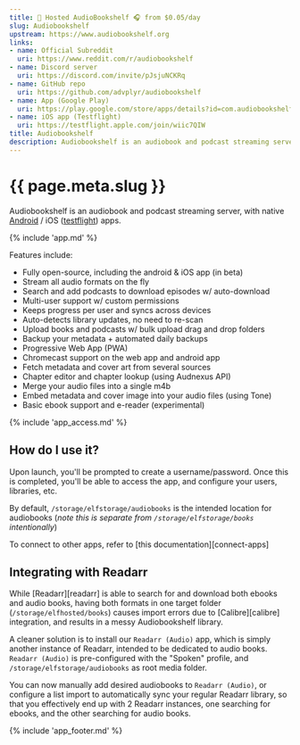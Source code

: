 ```yaml
---
title: 🧝 Hosted AudioBookshelf 🎧 from $0.05/day
slug: Audiobookshelf
upstream: https://www.audiobookshelf.org
links:
- name: Official Subreddit 
  uri: https://www.reddit.com/r/audiobookshelf
- name: Discord server
  uri: https://discord.com/invite/pJsjuNCKRq
- name: GitHub repo
  uri: https://github.com/advplyr/audiobookshelf
- name: App (Google Play)
  uri: https://play.google.com/store/apps/details?id=com.audiobookshelf.app
- name: iOS app (Testflight)
  uri: https://testflight.apple.com/join/wiic7QIW
title: Audiobookshelf
description: Audiobookshelf is an audiobook and podcast streaming server, with native Android / iOS apps
---
```


# {{ page.meta.slug }}

Audiobookshelf is an audiobook and podcast streaming server, with native [Android](https://play.google.com/store/apps/details?id=com.audiobookshelf.app) / iOS ([testflight](https://testflight.apple.com/join/wiic7QIW)) apps.

{% include 'app.md' %}

Features include:

* Fully open-source, including the android & iOS app (in beta)
* Stream all audio formats on the fly
* Search and add podcasts to download episodes w/ auto-download
* Multi-user support w/ custom permissions
* Keeps progress per user and syncs across devices
* Auto-detects library updates, no need to re-scan
* Upload books and podcasts w/ bulk upload drag and drop folders
* Backup your metadata + automated daily backups
* Progressive Web App (PWA)
* Chromecast support on the web app and android app
* Fetch metadata and cover art from several sources
* Chapter editor and chapter lookup (using Audnexus API)
* Merge your audio files into a single m4b
* Embed metadata and cover image into your audio files (using Tone)
* Basic ebook support and e-reader (experimental)
  
{% include 'app_access.md' %}

## How do I use it?

Upon launch, you'll be prompted to create a username/password. Once this is completed, you'll be able to access the app, and configure your users, libraries, etc.

By default, `/storage/elfstorage/audiobooks` is the intended location for audiobooks (*note this is separate from `/storage/elfstorage/books` intentionally*)

To connect to other apps, refer to [this documentation][connect-apps]
  
## Integrating with Readarr

While [Readarr][readarr] is able to search for and download both ebooks and audio books, having both formats in one target folder (`/storage/elfhosted/books`) causes import errors due to [Calibre][calibre] integration, and results in a messy Audiobookshelf library.

A cleaner solution is to install our `Readarr (Audio)` app, which is simply another instance of Readarr, intended to be dedicated to audio books. `Readarr (Audio)` is pre-configured with the "Spoken" profile, and `/storage/elfstorage/audiobooks` as root media folder.

You can now manually add desired audiobooks to `Readarr (Audio)`, or configure a list import to automatically sync your regular Readarr library, so that you effectively end up with 2 Readarr instances, one searching for ebooks, and the other searching for audio books.

{% include 'app_footer.md' %}